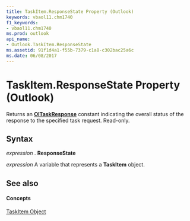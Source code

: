 ```yaml
---
title: TaskItem.ResponseState Property (Outlook)
keywords: vbaol11.chm1740
f1_keywords:
- vbaol11.chm1740
ms.prod: outlook
api_name:
- Outlook.TaskItem.ResponseState
ms.assetid: 91f1d4a1-f55b-7379-c1a8-c302bac25a6c
ms.date: 06/08/2017
---
```



# TaskItem.ResponseState Property (Outlook)

Returns an  **[OlTaskResponse](oltaskresponse-enumeration-outlook.md)** constant indicating the overall status of the response to the specified task request. Read-only.


## Syntax

 _expression_ . **ResponseState**

 _expression_ A variable that represents a **TaskItem** object.


## See also


#### Concepts


[TaskItem Object](taskitem-object-outlook.md)

